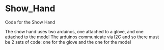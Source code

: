 # Show_Hand
Code for the Show Hand

The show hand uses two arduinos, one attached to a glove, and one attached to the model
The arduinos communicate via I2C and so there must be 2 sets of code: one for the glove and the one for the model
